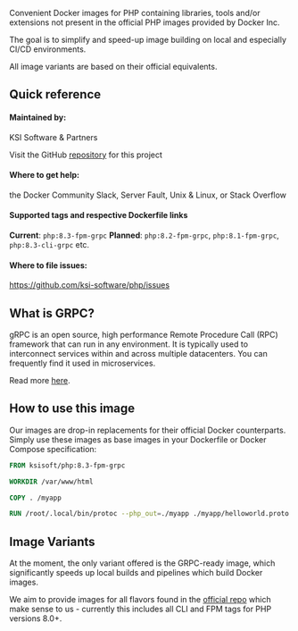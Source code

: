 Convenient Docker images for PHP containing libraries, tools and/or extensions not present in the official PHP images
provided by Docker Inc.

The goal is to simplify and speed-up image building on local and especially CI/CD environments.

All image variants are based on their official equivalents.


## Quick reference

#### Maintained by:
KSI Software & Partners

Visit the GitHub [repository](https://github.com/ksi-software/php) for this project

#### Where to get help:
the Docker Community Slack, Server Fault, Unix & Linux, or Stack Overflow

#### Supported tags and respective Dockerfile links
**Current**: `php:8.3-fpm-grpc`
**Planned**: `php:8.2-fpm-grpc`, `php:8.1-fpm-grpc`, `php:8.3-cli-grpc` etc.

#### Where to file issues:
https://github.com/ksi-software/php/issues


## What is GRPC?
gRPC is an open source, high performance Remote Procedure Call (RPC) framework that can run in any environment.
It is typically used to interconnect services within and across multiple datacenters. You can frequently find it used
in microservices.

Read more [here](https://grpc.io/docs/what-is-grpc/introduction/).


## How to use this image

Our images are drop-in replacements for their official Docker counterparts. Simply use these images as base images
in your Dockerfile or Docker Compose specification:

```Dockerfile
FROM ksisoft/php:8.3-fpm-grpc

WORKDIR /var/www/html

COPY . /myapp

RUN /root/.local/bin/protoc --php_out=./myapp ./myapp/helloworld.proto
```

## Image Variants

At the moment, the only variant offered is the GRPC-ready image, which significantly speeds up local builds and
pipelines which build Docker images.

We aim to provide images for all flavors found in the [official repo](https://hub.docker.com/_/php) which make sense
to us - currently this includes all CLI and FPM tags for PHP versions 8.0+.
